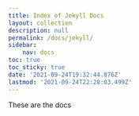 ```yaml
---
title: Index of Jekyll Docs
layout: collection
description: null
permalink: /docs/jekyll/
sidebar:
    nav: docs
toc: true
toc_sticky: true
date: '2021-09-24T19:32:44.876Z'
lastmod: '2021-09-24T22:28:03.499Z'
---
```

These are the docs
